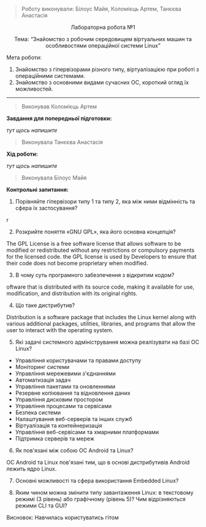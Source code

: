 > Роботу виконували: Білоус Майя, Коломієць Артем, Танєєва Анастасія
<p align="center"> 
Лабораторна робота №1
</p>

<p align="center"> 
Тема: “Знайомство з робочим середовищем віртуальних машин та особливостями операційної системи Linux”
</p>

Мета роботи: 

1. Знайомство з гіпервізорами різного типу, віртуалізацією при роботі з операційними системами.
2. Знайомство з основними видами сучасних ОС, короткий огляд їх можливостей.

---

> Виконував Коломієць Артем

__Завдання для попередньої підготовки:__

_тут щось напишите_

> Виконувала Танєєва Анастасія

__Хід роботи:__

_тут щось напишите_

> Виконувала Білоус Майя


__Контрольні запитання:__

1. Порівняйте гіпервізори типу 1 та типу 2, яка між ними відмінність та сфера їх застосування?

r

2. Розкрийте поняття «GNU GPL», яка його основна концепція?

The GPL License is a free software license that allows software to be modified or redistributed without any restrictions or compulsory payments for the licensed code. the GPL license is used by Developers to ensure that their code does not become proprietary when modified.

3. В чому суть програмного забезпечення з відкритим кодом?

oftware that is distributed with its source code, making it available for use, modification, and distribution with its original rights.

4. Що таке дистрибутив?

Distribution is a software package that includes the Linux kernel along with various additional packages, utilities, libraries, and programs that allow the user to interact with the operating system.

5. Які задачі системного адміністрування можна реалізувати на базі ОС Linux?

- Управління користувачами та правами доступу
- Моніторинг системи
- Управління мережевими з'єднаннями
- Автоматизація задач
- Управління пакетами та оновленнями
- Резервне копіювання та відновлення даних
- Управління дисковим простором
- Управління процесами та сервісами
- Безпека системи
- Налаштування веб-серверів та інших служб
- Віртуалізація та контейнеризація
- Управління веб-сервісами та хмарними платформами
- Підтримка серверів та мереж

6. Як пов'язані між собою ОС Android та Linux?

ОС Android та Linux пов'язані тим, що в основі дистрибутивів Android лежить ядро Linux.

7. Основні можливості та сфера використання Embedded Linux?



8. Яким чином можна змінити типу завантаження Linux: в текстовому режимі (3 рівень) або графічному (рівень 5)? Чим відрізняються режими CLI та GUI?



 Висновок: Навчилась користуватись гітом
